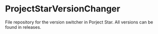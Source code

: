 # ProjectStarVersionChanger
File repository for the version switcher in Porject Star. All versions can be found in releases.
